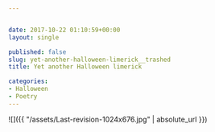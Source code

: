 ```yaml
---


date: 2017-10-22 01:10:59+00:00
layout: single

published: false
slug: yet-another-halloween-limerick__trashed
title: Yet another Halloween limerick

categories:
- Halloween
- Poetry
---
```


![]({{ "/assets/Last-revision-1024x676.jpg" | absolute_url }})
